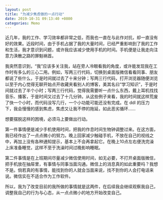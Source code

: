 ```yaml
---
layout: post
title: "为减少焦虑做的一点行动"
date: 2019-10-31 09:13:40 +0800
categories: Memo
---
```


近几年，我的工作、学习效率都非常之低，而我也一直在与此作对抗，却一直没有好的效果。近段时间，由于手机占据了我的大量时间，已经严重影响到了我的工作和生活，我才意识到问题，或许我应该减少使用手机的时间。手机便是让我走向注意力涣散之路的罪魁祸首。

我突然意识到，“我”应该多关注我，站在旁人冷眼看我的角度，或许能发现我在工作时有多么的三心二用。例如，写两三行代码，切换到桌面版微信看看同事、朋友都说了些什么，于是时间就过去了十来分钟；写两三行代码，打开浏览器随便浏览以至于内心觉得无聊开始点开收藏夹看别人的博客，美其名曰“学习知识”，于是时间就过去了半个小时；写两三行代码，觉得我需要听一点什么东西，戴上耳机找找音乐、播客，于是时间又过去了十几分钟。从这些例子来看，我的时间就这样荒废了快一个小时，而代码没写几行，一个小功能可能还没有完成。在 ddl 的压力下，我会慢慢的感到焦虑，焦虑又让我不停的拖延，如此恶劣循环……

想要摆脱这样的困境，必须马上要做出行动。

第一件事情便是减少手机使用时间，把我的作息时间生物钟调整过来。在这方面，我已经作出了一点点微小的努力。晚上回家减少触碰手机，不放在自己的视线之中，再加上没有各种通知提示，基本上不会再拿起它。在晚上10点左右便洗完澡上床准备睡觉，这样不至于洗澡时间过晚影响睡眠。

第二件事情是在上班期间尽量减少微信使用时间，如无必要，不打开桌面版微信，把手机放在抽屉里，有事情与同事当面沟通。微信上的消息真的如此重要吗？我想不是。倘若真的有事情，能找到你的人就会当面来说，找不到你的人会打电话来说。微信实在不适合作为工作软件。

所以，我为了改变目前的我所做的事情就是这两件，在后续我会继续观察我自己，调整我自己的行为与心态，从一点点微小的地方开始改变自己。


